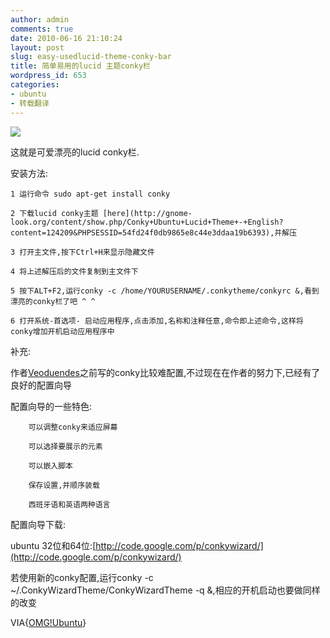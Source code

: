 ```yaml
---
author: admin
comments: true
date: 2010-06-16 21:10:24
layout: post
slug: easy-usedlucid-theme-conky-bar
title: 简单易用的lucid 主题conky栏
wordpress_id: 653
categories:
- ubuntu
- 转载翻译
---
```


 [![](http://lh5.ggpht.com/_FJH0hYZmVtc/TBjJdF40qwI/AAAAAAAAIfY/J3feZjZRHNw/124144-1%5B3%5D_thumb%5B9%5D.jpg)](http://lh5.ggpht.com/_FJH0hYZmVtc/TBjJdF40qwI/AAAAAAAAIfY/J3feZjZRHNw/124144-1%5B3%5D_thumb%5B9%5D.jpg?imgmax=800)

这就是可爱漂亮的lucid conky栏.

安装方法:

	1 运行命令 sudo apt-get install conky 

	2 下载lucid conky主题 [here](http://gnome-look.org/content/show.php/Conky+Ubuntu+Lucid+Theme+-+English?content=124209&PHPSESSID=54fd24f0db9865e8c44e3ddaa19b6393),并解压

	3 打开主文件,按下Ctrl+H来显示隐藏文件

	4 将上述解压后的文件复制到主文件下

	5 按下ALT+F2,运行conky -c /home/YOURUSERNAME/.conkytheme/conkyrc &,看到漂亮的conky栏了吧 ^ ^

	6 打开系统-首选项- 启动应用程序,点击添加,名称和注释任意,命令即上述命令,这样将conky增加开机启动应用程序中

补充:

作者[Veoduendes](http://gnome-look.org/usermanager/search.php?username=Veoduendes)之前写的conky比较难配置,不过现在在作者的努力下,已经有了良好的配置向导

配置向导的一些特色:
 
		可以调整conky来适应屏幕  
 
		可以选择要展示的元素  
 
		可以嵌入脚本  
 
		保存设置,并顺序装载  
 
		西班牙语和英语两种语言

配置向导下载:  

ubuntu 32位和64位:[http://code.google.com/p/conkywizard/](http://code.google.com/p/conkywizard/)

若使用新的conky配置,运行conky -c ~/.ConkyWizardTheme/ConkyWizardTheme -q &,相应的开机启动也要做同样的改变

 VIA{[OMG!Ubuntu](http://www.omgubuntu.co.uk/2010/06/easy-to-use-lucid-themed-conky-bar-now.html?utm_source=feedburner&utm_medium=feed&utm_campaign=Feed:+d0od+(Omg!+Ubuntu!))}

